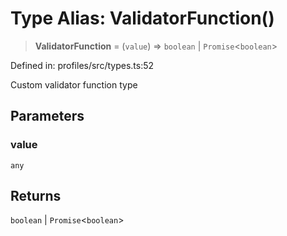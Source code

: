 # Type Alias: ValidatorFunction()

> **ValidatorFunction** = (`value`) => `boolean` \| `Promise`\<`boolean`\>

Defined in: profiles/src/types.ts:52

Custom validator function type

## Parameters

### value

`any`

## Returns

`boolean` \| `Promise`\<`boolean`\>
